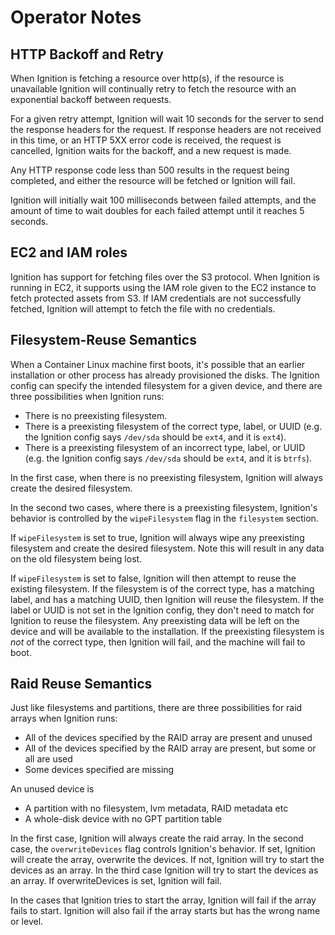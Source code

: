 # Operator Notes

## HTTP Backoff and Retry

When Ignition is fetching a resource over http(s), if the resource is unavailable Ignition will continually retry to fetch the resource with an exponential backoff between requests.

For a given retry attempt, Ignition will wait 10 seconds for the server to send the response headers for the request. If response headers are not received in this time, or an HTTP 5XX error code is received, the request is cancelled, Ignition waits for the backoff, and a new request is made.

Any HTTP response code less than 500 results in the request being completed, and either the resource will be fetched or Ignition will fail.

Ignition will initially wait 100 milliseconds between failed attempts, and the amount of time to wait doubles for each failed attempt until it reaches 5 seconds.

## EC2 and IAM roles

Ignition has support for fetching files over the S3 protocol. When Ignition is running in EC2, it supports using the IAM role given to the EC2 instance to fetch protected assets from S3. If IAM credentials are not successfully fetched, Ignition will attempt to fetch the file with no credentials.


## Filesystem-Reuse Semantics

When a Container Linux machine first boots, it's possible that an earlier installation or other process has already provisioned the disks. The Ignition config can specify the intended filesystem for a given device, and there are three possibilities when Ignition runs:

- There is no preexisting filesystem.
- There is a preexisting filesystem of the correct type, label, or UUID (e.g. the Ignition config says `/dev/sda` should be `ext4`, and it is `ext4`).
- There is a preexisting filesystem of an incorrect type, label, or UUID (e.g. the Ignition config says `/dev/sda` should be `ext4`, and it is `btrfs`).

In the first case, when there is no preexisting filesystem, Ignition will always create the desired filesystem.

In the second two cases, where there is a preexisting filesystem, Ignition's behavior is controlled by the `wipeFilesystem` flag in the `filesystem` section.

If `wipeFilesystem` is set to true, Ignition will always wipe any preexisting filesystem and create the desired filesystem. Note this will result in any data on the old filesystem being lost.

If `wipeFilesystem` is set to false, Ignition will then attempt to reuse the existing filesystem. If the filesystem is of the correct type, has a matching label, and has a matching UUID, then Ignition will reuse the filesystem. If the label or UUID is not set in the Ignition config, they don't need to match for Ignition to reuse the filesystem. Any preexisting data will be left on the device and will be available to the installation. If the preexisting filesystem is *not* of the correct type, then Ignition will fail, and the machine will fail to boot.

## Raid Reuse Semantics
Just like filesystems and partitions, there are three possibilities for raid arrays when Ignition runs:

- All of the devices specified by the RAID array are present and unused
- All of the devices specified by the RAID array are present, but some or all are used
- Some devices specified are missing

An unused device is
 * A partition with no filesystem, lvm metadata, RAID metadata etc
 * A whole-disk device with no GPT partition table

In the first case, Ignition will always create the raid array.
In the second case, the `overwriteDevices` flag controls Ignition's behavior. If set, Ignition will create the array, overwrite the devices. If not, Ignition will try to start the devices as an array.
In the third case Ignition will try to start the devices as an array. If overwriteDevices is set, Ignition will fail. 

In the cases that Ignition tries to start the array, Ignition will fail if the array fails to start. Ignition will also fail if the array starts but has the wrong name or level.
